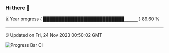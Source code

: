 ### Hi there 👋

⏳ Year progress { ██████████████████████████▁▁▁▁ } 89.60 %

---

⏰ Updated on Fri, 24 Nov 2023 00:50:02 GMT

![Progress Bar CI](https://github.com/liununu/liununu/workflows/Progress%20Bar%20CI/badge.svg)
